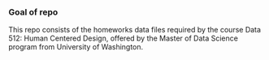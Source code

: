 ### Goal of repo
This repo consists of the homeworks data files required by the course Data 512: Human Centered Design, offered by the Master of Data Science program from  University of Washington.
